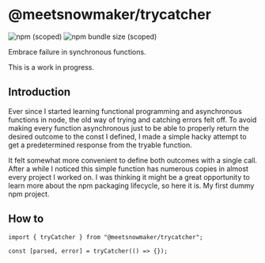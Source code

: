 # @meetsnowmaker/trycatcher

![npm (scoped)](https://img.shields.io/npm/v/@meetsnowmaker/trycatcher)
![npm bundle size (scoped)](https://img.shields.io/bundlephobia/min/@meetsnowmaker/trycatcher)

Embrace failure in synchronous functions.

This is a work in progress.

## Introduction

Ever since I started learning functional programming and asynchronous functions in node, the old way of trying and catching errors felt off. To avoid making every function asynchronous just to be able to properly return the desired outcome to the const I defined, I made a simple hacky attempt to get a predetermined response from the tryable function.

It felt somewhat more convenient to define both outcomes with a single call. After a while I noticed this simple function has numerous copies in almost every project I worked on. I was thinking it might be a great opportunity to learn more about the npm packaging lifecycle, so here it is. My first dummy npm project.

## How to

```node
import { tryCatcher } from "@meetsnowmaker/trycatcher";

const [parsed, error] = tryCatcher(() => {});
```
